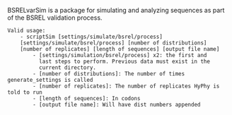 BSRELvarSim is a package for simulating and analyzing sequences as part of
the BSREL validation process.

    Valid usage:
        - scriptSim [settings/simulate/bsrel/process]
        [settings/simulate/bsrel/process] [number of distributions]
        [number of replicates] [length of sequences] [output file name]
            - [settings/simulation/bsrel/process] x2: the first and
              last steps to perform. Previous data must exist in the
              current directory.
            - [number of distributions]: The number of times generate_settings is called
            - [number of replicates]: The number of replicates HyPhy is told to run
            - [length of sequences]: In codons
            - [output file name]: Will have dist numbers appended
